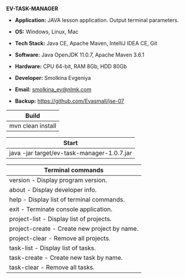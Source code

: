 **EV-TASK-MANAGER**

- **Application:** JAVA lesson application. Output terminal parameters.

- **OS:** Windows, Linux, Mac 
- **Tech Stack:** Java CE, Apache Maven, IntelliJ IDEA CE, Git 
- **Software:** Java OpenJDK 11.0.7, Apache Maven 3.6.1
- **Hardware:** CPU 64-bit, RAM 8Gb, HDD 80Gb

- **Developer:** Smolkina Evgeniya
- **Email:** smolkina_ev@nlmk.com
- **Backup:** https://github.com/Evasmall/jse-07

| Build |
| ------ |
| mvn clean install |

| Start |
| ------ |
| java -jar target/ev-task-manager-1.0.7.jar |

| Terminal commands | 
| ------ | 
| version - Display program version. | 
| about - Display developer info. | 
| help - Display list of terminal commands. | 
| exit - Terminate console application. |
| project-list - Display list of projects. | 
| project-create - Create new project by name. | 
| project-clear - Remove all projects. | 
| task-list - Display list of tasks. | 
| task-create - Create new task by name. | 
| task-clear - Remove all tasks. | 